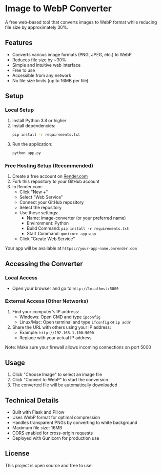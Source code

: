 # Image to WebP Converter

A free web-based tool that converts images to WebP format while reducing file size by approximately 30%.

## Features

- Converts various image formats (PNG, JPEG, etc.) to WebP
- Reduces file size by ~30%
- Simple and intuitive web interface
- Free to use
- Accessible from any network
- No file size limits (up to 16MB per file)

## Setup

### Local Setup
1. Install Python 3.8 or higher
2. Install dependencies:
   ```bash
   pip install -r requirements.txt
   ```
3. Run the application:
   ```bash
   python app.py
   ```

### Free Hosting Setup (Recommended)
1. Create a free account on [Render.com](https://render.com)
2. Fork this repository to your GitHub account
3. In Render.com:
   - Click "New +"
   - Select "Web Service"
   - Connect your GitHub repository
   - Select the repository
   - Use these settings:
     - Name: image-converter (or your preferred name)
     - Environment: Python
     - Build Command: `pip install -r requirements.txt`
     - Start Command: `gunicorn app:app`
   - Click "Create Web Service"

Your app will be available at `https://your-app-name.onrender.com`

## Accessing the Converter

### Local Access
- Open your browser and go to `http://localhost:5000`

### External Access (Other Networks)
1. Find your computer's IP address:
   - Windows: Open CMD and type `ipconfig`
   - Linux/Mac: Open terminal and type `ifconfig` or `ip addr`
2. Share the URL with others using your IP address:
   - Example: `http://192.168.1.100:5000`
   - Replace with your actual IP address

Note: Make sure your firewall allows incoming connections on port 5000

## Usage

1. Click "Choose Image" to select an image file
2. Click "Convert to WebP" to start the conversion
3. The converted file will be automatically downloaded

## Technical Details

- Built with Flask and Pillow
- Uses WebP format for optimal compression
- Handles transparent PNGs by converting to white background
- Maximum file size: 16MB
- CORS enabled for cross-origin requests
- Deployed with Gunicorn for production use

## License

This project is open source and free to use. 